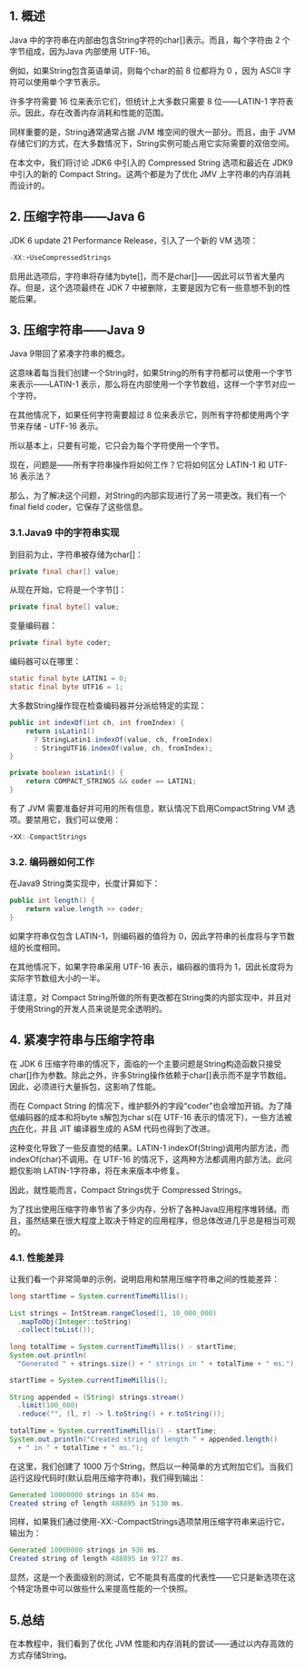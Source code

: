 ## 1. 概述

Java 中的字符串在内部由包含String字符的char[]表示。而且，每个字符由 2 个字节组成，因为Java 内部使用 UTF-16。

例如，如果String包含英语单词，则每个char的前 8 位都将为 0 ，因为 ASCII 字符可以使用单个字节表示。

许多字符需要 16 位来表示它们，但统计上大多数只需要 8 位——LATIN-1 字符表示。因此，存在改善内存消耗和性能的范围。

同样重要的是，String通常通常占据 JVM 堆空间的很大一部分。而且，由于 JVM 存储它们的方式，在大多数情况下，String实例可能占用它实际需要的双倍空间。

在本文中，我们将讨论 JDK6 中引入的 Compressed String 选项和最近在 JDK9 中引入的新的 Compact String。这两个都是为了优化 JMV 上字符串的内存消耗而设计的。

## 2. 压缩字符串——Java 6

JDK 6 update 21 Performance Release，引入了一个新的 VM 选项：

```java
-XX:+UseCompressedStrings
```

启用此选项后，字符串将存储为byte[]，而不是char[]——因此可以节省大量内存。但是，这个选项最终在 JDK 7 中被删除，主要是因为它有一些意想不到的性能后果。

## 3. 压缩字符串——Java 9

Java 9带回了紧凑字符串的概念。

这意味着每当我们创建一个String时，如果String的所有字符都可以使用一个字节来表示——LATIN-1 表示，那么将在内部使用一个字节数组，这样一个字节对应一个字符。

在其他情况下，如果任何字符需要超过 8 位来表示它，则所有字符都使用两个字节来存储 - UTF-16 表示。

所以基本上，只要有可能，它只会为每个字符使用一个字节。

现在，问题是——所有字符串操作将如何工作？它将如何区分 LATIN-1 和 UTF-16 表示法？

那么，为了解决这个问题，对String的内部实现进行了另一项更改。我们有一个 final field coder，它保存了这些信息。

### 3.1.Java9 中的字符串实现

到目前为止，字符串被存储为char[]：

```java
private final char[] value;
```

从现在开始，它将是一个字节[]：

```java
private final byte[] value;
```

变量编码器：

```java
private final byte coder;
```

编码器可以在哪里：

```java
static final byte LATIN1 = 0;
static final byte UTF16 = 1;
```

大多数String操作现在检查编码器并分派给特定的实现：

```java
public int indexOf(int ch, int fromIndex) {
    return isLatin1() 
      ? StringLatin1.indexOf(value, ch, fromIndex) 
      : StringUTF16.indexOf(value, ch, fromIndex);
}  

private boolean isLatin1() {
    return COMPACT_STRINGS && coder == LATIN1;
}

```

有了 JVM 需要准备好并可用的所有信息，默认情况下启用CompactString VM 选项。要禁用它，我们可以使用：

```java
+XX:-CompactStrings
```

### 3.2. 编码器如何工作

在Java9 String类实现中，长度计算如下：

```java
public int length() {
    return value.length >> coder;
}
```

如果字符串仅包含 LATIN-1，则编码器的值将为 0，因此字符串的长度将与字节数组的长度相同。

在其他情况下，如果字符串采用 UTF-16 表示，编码器的值将为 1，因此长度将为实际字节数组大小的一半。

请注意，对 Compact String所做的所有更改都在String类的内部实现中，并且对于使用String的开发人员来说是完全透明的。

## 4. 紧凑字符串与压缩字符串

在 JDK 6 压缩字符串的情况下，面临的一个主要问题是String构造函数只接受char[]作为参数。除此之外，许多String操作依赖于char[]表示而不是字节数组。因此，必须进行大量拆包，这影响了性能。

而在 Compact String 的情况下，维护额外的字段“coder”也会增加开销。为了降低编码器的成本和将byte s解包为char s(在 UTF-16 表示的情况下)，一些方法被[内在](https://en.wikipedia.org/wiki/Intrinsic_function)化，并且 JIT 编译器生成的 ASM 代码也得到了改进。

这种变化导致了一些反直觉的结果。LATIN-1 indexOf(String)调用内部方法，而indexOf(char)不调用。在 UTF-16 的情况下，这两种方法都调用内部方法。此问题仅影响 LATIN-1字符串，将在未来版本中修复。

因此，就性能而言，Compact Strings优于 Compressed Strings。

为了找出使用压缩字符串节省了多少内存，分析了各种Java应用程序堆转储。而且，虽然结果在很大程度上取决于特定的应用程序，但总体改进几乎总是相当可观的。

### 4.1. 性能差异

让我们看一个非常简单的示例，说明启用和禁用压缩字符串之间的性能差异：

```java
long startTime = System.currentTimeMillis();
 
List strings = IntStream.rangeClosed(1, 10_000_000)
  .mapToObj(Integer::toString) 
  .collect(toList());
 
long totalTime = System.currentTimeMillis() - startTime;
System.out.println(
  "Generated " + strings.size() + " strings in " + totalTime + " ms.");

startTime = System.currentTimeMillis();
 
String appended = (String) strings.stream()
  .limit(100_000)
  .reduce("", (l, r) -> l.toString() + r.toString());
 
totalTime = System.currentTimeMillis() - startTime;
System.out.println("Created string of length " + appended.length() 
  + " in " + totalTime + " ms.");
```

在这里，我们创建了 1000 万个String，然后以一种简单的方式附加它们。当我们运行这段代码时(默认启用压缩字符串)，我们得到输出：

```java
Generated 10000000 strings in 854 ms.
Created string of length 488895 in 5130 ms.
```

同样，如果我们通过使用-XX:-CompactStrings选项禁用压缩字符串来运行它，输出为：

```java
Generated 10000000 strings in 936 ms.
Created string of length 488895 in 9727 ms.
```

显然，这是一个表面级别的测试，它不能具有高度的代表性——它只是新选项在这个特定场景中可以做些什么来提高性能的一个快照。

## 5.总结

在本教程中，我们看到了优化 JVM 性能和内存消耗的尝试——通过以内存高效的方式存储String。